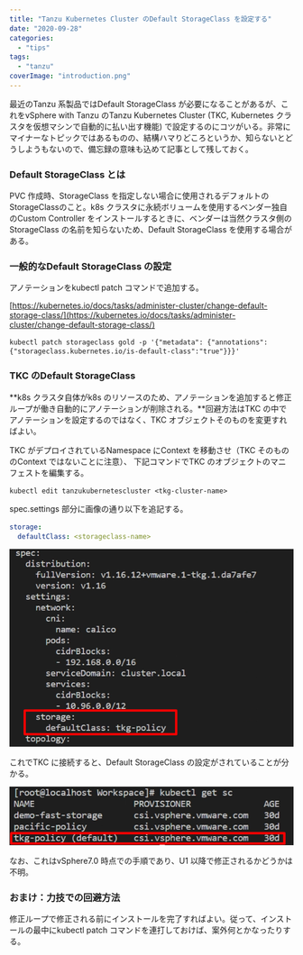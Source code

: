 ```yaml
---
title: "Tanzu Kubernetes Cluster のDefault StorageClass を設定する"
date: "2020-09-28"
categories: 
  - "tips"
tags: 
  - "tanzu"
coverImage: "introduction.png"
---
```


最近のTanzu 系製品ではDefault StorageClass が必要になることがあるが、これをvSphere with Tanzu のTanzu Kubernetes Cluster (TKC, Kubernetes クラスタを仮想マシンで自動的に払い出す機能) で設定するのにコツがいる。非常にマイナーなトピックではあるものの、結構ハマりどころというか、知らないとどうしようもないので、備忘録の意味も込めて記事として残しておく。

### Default StorageClass とは

PVC 作成時、StorageClass を指定しない場合に使用されるデフォルトの StorageClassのこと。k8s クラスタに永続ボリュームを使用するベンダー独自のCustom Controller をインストールするときに、ベンダーは当然クラスタ側のStorageClass の名前を知らないため、Default StorageClass を使用する場合がある。

### 一般的なDefault StorageClass の設定

アノテーションをkubectl patch コマンドで追加する。

[https://kubernetes.io/docs/tasks/administer-cluster/change-default-storage-class/](https://kubernetes.io/docs/tasks/administer-cluster/change-default-storage-class/)

```
kubectl patch storageclass gold -p '{"metadata": {"annotations":{"storageclass.kubernetes.io/is-default-class":"true"}}}'
```

### TKC のDefault StorageClass

**k8s クラスタ自体がk8s のリソースのため、アノテーションを追加すると修正ループが働き自動的にアノテーションが削除される。**回避方法はTKC の中でアノテーションを設定するのではなく、TKC オブジェクトそのものを変更すればよい。

TKC がデプロイされているNamespace にContext を移動させ（TKC そのもののContext ではないことに注意）、 下記コマンドでTKC のオブジェクトのマニフェストを編集する。

```
kubectl edit tanzukubernetescluster <tkg-cluster-name>
```

spec.settings 部分に画像の通り以下を追記する。

```yaml
storage: 
  defaultClass: <storageclass-name> 
```

![](images/image.png)

これでTKC に接続すると、Default StorageClass の設定がされていることが分かる。

![](images/image-1.png)

なお、これはvSphere7.0 時点での手順であり、U1 以降で修正されるかどうかは不明。

### おまけ：力技での回避方法

修正ループで修正される前にインストールを完了すればよい。従って、インストールの最中にkubectl patch コマンドを連打しておけば、案外何とかなったりする。
